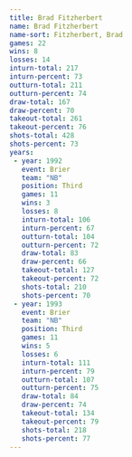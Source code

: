 ```yaml
---
title: Brad Fitzherbert
name: Brad Fitzherbert
name-sort: Fitzherbert, Brad
games: 22
wins: 8
losses: 14
inturn-total: 217
inturn-percent: 73
outturn-total: 211
outturn-percent: 74
draw-total: 167
draw-percent: 70
takeout-total: 261
takeout-percent: 76
shots-total: 428
shots-percent: 73
years:
 - year: 1992
   event: Brier
   team: "NB"
   position: Third
   games: 11
   wins: 3
   losses: 8
   inturn-total: 106
   inturn-percent: 67
   outturn-total: 104
   outturn-percent: 72
   draw-total: 83
   draw-percent: 66
   takeout-total: 127
   takeout-percent: 72
   shots-total: 210
   shots-percent: 70
 - year: 1993
   event: Brier
   team: "NB"
   position: Third
   games: 11
   wins: 5
   losses: 6
   inturn-total: 111
   inturn-percent: 79
   outturn-total: 107
   outturn-percent: 75
   draw-total: 84
   draw-percent: 74
   takeout-total: 134
   takeout-percent: 79
   shots-total: 218
   shots-percent: 77
---
```

